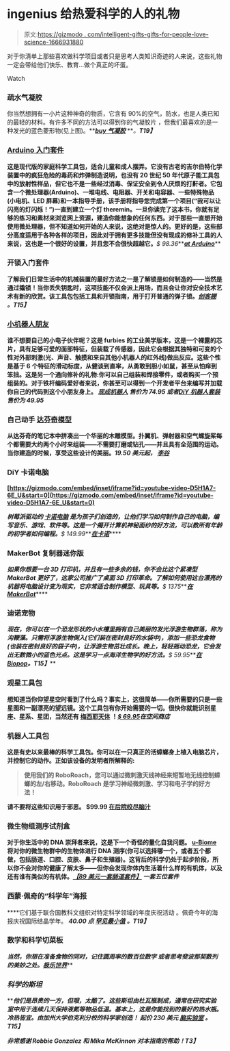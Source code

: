 # ingenius 给热爱科学的人的礼物

> 原文:[https://gizmodo . com/intelligent-gifts-gifts-for-people-love-science-1666931880](https://gizmodo.com/ingenious-gifts-for-people-who-love-science-1666931880)

对于你清单上那些喜欢做科学项目或者只是思考人类知识奇迹的人来说，这些礼物一定会带给他们快乐、教育...做个真正的坏蛋。

Watch

### 疏水气凝胶

你当然想拥有一小片这种神奇的物质，它含有 90%的空气，防水，也是人类已知的最轻的材料。有许多不同的方法可以得到你的气凝胶片 ，但我们最喜欢的是一种发光的蓝色菱形物(见上图)。**[***buy 气凝胶***](http://www.buyaerogel.com/product/hydrophobic-silica-disc/) ***。**T19】***

### **[Arduino 入门套件](http://arduino.cc/en/Main/ArduinoStarterKit)**

**这是现代版的家庭科学工具包，适合儿童和成人摆弄。它没有古老的吉尔伯特化学装置中的疯狂危险的毒药和炸弹制造说明，也没有 20 世纪 50 年代原子能工具包中的放射性样品，但它也不是一些经过消毒、保证安全到令人厌烦的打鼾者。它包含一个微处理器(Arduino)、一堆电线、电阻器、开关和电容器、一些特殊物品(小电机、LED 屏幕)和一本指导手册，该手册将指导您完成第一个项目(“我可以让闪亮的灯闪烁！”)一直到建立一个灯 theremin。一旦你读完了这本书，你就有足够的练习和素材来浏览网上资源，建造你能想象的任何东西。对于那些一直想开始使用微处理器，但不知道如何开始的人来说，这绝对是惊人的。更好的是，这些部分高度适用于各种各样的项目，因此对于拥有更多技能但没有现成的修补工具的人来说，这也是一个很好的设置，并且您不会很快超越它。***$ 98.36***[***at Arduino***](http://store.arduino.cc/product/K000007)**

### ****开锁入门套件****

**了解我们日常生活中的机械装置的最好方法之一是了解锁是如何制造的——当然是通过撬锁！当你丢失钥匙时，这项技能不仅会派上用场，而且会让你对安全技术艺术有新的欣赏。该工具包包括工具和开锁指南，用于打开普通的弹子锁。**[***创客棚***](http://www.makershed.com/products/lockpick-school-in-a-box) ***。**T15】*****

### ****[小机器人朋友](http://www.littlerobotfriends.com/)****

****谁不想要自己的小电子伙伴呢？这是 furbies 的工业美学版本，这是一个裸露的芯片，具有足够可爱的面部特征，但装载了传感器，因此它会根据其独特和可变的个性对外部刺激(光、声音、触摸和来自其他小机器人的红外线)做出反应。这些个性是基于 6 个特征的滑动标度，从健谈到直率，从勇敢到胆小如鼠，甚至从怕痒到笨拙。这是另一个通向修补的礼物:你可以自己组装和焊接零件，或者购买一个预组装的。对于铁杆编码爱好者来说，你甚至可以得到一个开发者平台来编写并加载你自己的代码到这个小朋友身上。 [***现成机器人***](http://www.littlerobotfriends.com/shop/ready-made-little-robot-friend) ***售价为 74.95 或者***[***DiY 机器人套装***](http://www.littlerobotfriends.com/shop/diy-kit) ***售价为 49.95*******

### ****自己动手 [达芬奇模型](http://www.leevalley.com/en/gifts/page.aspx?cat=4,53201&p=71056)****

****从达芬奇的笔记本中拼凑出一个华丽的木雕模型。扑翼机、弹射器和空气螺旋桨每个都需要大约两个小时来组装——不需要打磨或钻孔——并且具有全范围的运动。当你建造的时候，享受这些设计的美丽。***19.50 美元起，*** [***李谷***](http://www.leevalley.com/en/gifts/page.aspx?cat=4,53201&p=71056)****

### ****DiY 卡诺电脑****

 ****[https://gizmodo.com/embed/inset/iframe?id=youtube-video-D5H1A7-6E_U&start=0](https://gizmodo.com/embed/inset/iframe?id=youtube-video-D5H1A7-6E_U&start=0)**** 

****树莓派驱动的 [卡诺电脑](http://www.kano.me/) 是为孩子们创造的，让他们学习如何制作自己的电脑，编写音乐、游戏、软件等。这是一个揭开计算机神秘面纱的好方法，可以教所有年龄的初学者如何编程。***$ 149.99***[***在卡诺***](http://us.kano.me/)****

### ****MakerBot 复制器迷你版****

****如果你想要一台 3D 打印机，并且有一些多余的钱，你不会比这个紧凑型 MakerBot 更好了，这家公司推广了桌面 3D 打印革命。了解如何使用这台漂亮的机器将电脑设计变为现实，它非常适合制作模型、玩具等。***$ 1375***[***在 MakerBot***](http://store.makerbot.com/replicator-mini)****

### ****迪诺宠物****

****现在，你可以在一个恐龙形状的小水槽里拥有自己美丽的发光浮游生物群落，称为沟鞭藻。只需将浮游生物倒入(它们装在密封良好的水袋中)，添加一些恐龙食物(也装在密封良好的袋子中)，让浮游生物茁壮成长。晚上，轻轻摇动恐龙，它会发出无数微小的蓝色光点。这是学习一点海洋生物学的好方法。***$ 59.95***[***在 Biopop***](http://biopop.com/products/dino-pet)***。*T15】******

### ****观星工具包****

****想知道当你仰望星空时看到了什么吗？事实上，这很简单——你所需要的只是一些星图和一副漂亮的望远镜。这个工具包有你开始需要的一切。很快你就能识别星座、星系、星团，当然还有 [梅西耶天体](http://en.wikipedia.org/wiki/Messier_object) ！[***$ 69.95***](http://www.thespacestore.com/Starry-Night-Stargazing-10x50-Binocular-Kit-p/starbinoculars.htm)***在空间商店*******

### ****机器人工具包****

****这是有史以来最棒的科学工具包。你可以在一只真正的活蟑螂身上植入电脑芯片，并控制它的动作。正如该设备的发明者所解释的:****

> ****使用我们的 RoboRoach，您可以通过微刺激天线神经来短暂地无线控制蟑螂的左/右移动。RoboRoach 是学习神经微刺激、学习和电子学的好方法！****

****请不要将这些知识用于邪恶。 **$99.99** [**在后院绞尽脑汁**](https://backyardbrains.com/products/roboroach)****

### ****微生物组测序试剂盒****

****对于你生活中的 DNA 崇拜者来说，这是下一个奇怪的量化自我问题。 [u-Biome](http://ubiome.com/) 将对你的微生物群中的生物体进行 DNA 测序(你可以选择哪一个，或者五个都做，包括肠道、口腔、皮肤、鼻子和生殖器)。这背后的科学仍处于起步阶段，所以你不会对你的健康了解太多——但你会发现你体内生活着什么样的有机体，以及还有谁有类似的有机体。[***【89 美元一套肠道套件】***](http://ubiome.com/pages/buynow) ***一套五位套件*******

### ****西蒙·佩奇的“科学年”海报****

****它们基于联合国教科文组织对特定科学领域的年度庆祝活动 。佩奇今年的海报庆祝国际结晶学年。 ***40.00 点*** [***罕见最小值***](http://rareminimum.com/category/prints?page=1) ***。**T19】*****

### ****数学和科学切菜板****

****当然，你想在准备食物的同时，记住圆周率的数百位数字 或者思考斐波那契数列的美妙之处。*[***极乐世界***](https://www.etsy.com/shop/ElysiumWoodworks)*****

### *****科学的斯坦*****

*****他们是昂贵的一方，但哦，太酷了。这些斯坦由杜瓦瓶制成，通常在研究实验室中用于连续几天保持液氮等物品低温。基本上，这是你能找到的最好的热水瓶。冷热皆宜。由加州大学伯克利分校的科学家创造！ ***起价 230 美元*** [***脑实验室***](http://shop.funraniumlabs.com/products/655ml-fmj-stein-of-science.html) ***。*T15】*******

*****非常感谢 Robbie Gonzalez 和 Mika McKinnon 对本指南的帮助！T3】*****